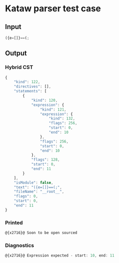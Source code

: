 # Kataw parser test case

## Input

`````js
({e=[]}==(;
`````

## Output

### Hybrid CST

```javascript
{
    "kind": 122,
    "directives": [],
    "statements": [
        {
            "kind": 120,
            "expression": {
                "kind": 121,
                "expression": {
                    "kind": 132,
                    "flags": 256,
                    "start": 0,
                    "end": 10
                },
                "flags": 256,
                "start": 0,
                "end": 10
            },
            "flags": 128,
            "start": 0,
            "end": 11
        }
    ],
    "isModule": false,
    "text": "({e=[]}==(;",
    "fileName": "__root__",
    "flags": 0,
    "start": 0,
    "end": 11
}
```

### Printed

```javascript
@{x2716}@ Soon to be open sourced
```

### Diagnostics

```javascript
@{x2716}@ Expression expected - start: 10, end: 11

```

